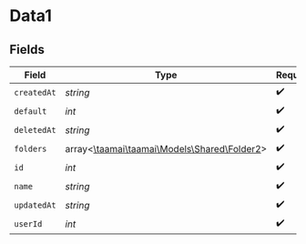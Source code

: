 # Data1


## Fields

| Field                                                                         | Type                                                                          | Required                                                                      | Description                                                                   |
| ----------------------------------------------------------------------------- | ----------------------------------------------------------------------------- | ----------------------------------------------------------------------------- | ----------------------------------------------------------------------------- |
| `createdAt`                                                                   | *string*                                                                      | :heavy_check_mark:                                                            | N/A                                                                           |
| `default`                                                                     | *int*                                                                         | :heavy_check_mark:                                                            | N/A                                                                           |
| `deletedAt`                                                                   | *string*                                                                      | :heavy_check_mark:                                                            | N/A                                                                           |
| `folders`                                                                     | array<[\taamai\taamai\Models\Shared\Folder2](../../models/shared/Folder2.md)> | :heavy_check_mark:                                                            | N/A                                                                           |
| `id`                                                                          | *int*                                                                         | :heavy_check_mark:                                                            | N/A                                                                           |
| `name`                                                                        | *string*                                                                      | :heavy_check_mark:                                                            | N/A                                                                           |
| `updatedAt`                                                                   | *string*                                                                      | :heavy_check_mark:                                                            | N/A                                                                           |
| `userId`                                                                      | *int*                                                                         | :heavy_check_mark:                                                            | N/A                                                                           |